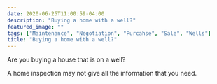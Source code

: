```yaml
---
date: 2020-06-25T11:00:59-04:00
description: "Buying a home with a well?"
featured_image: ""
tags: ["Maintenance", "Negotiation", "Purcahse", "Sale", "Wells"]
title: "Buying a home with a well?"
---
```


Are you buying a house that is on a well? 

A home inspection may not give all the information that you need.